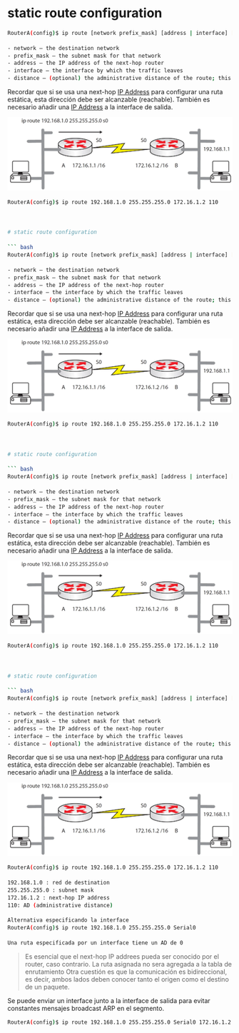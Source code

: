 # static route configuration

``` bash
RouterA(config)$ ip route [network prefix_mask] [address | interface] [distance]

- network – the destination network
- prefix_mask – the subnet mask for that network
- address – the IP address of the next-hop router
- interface – the interface by which the traffic leaves
- distance – (optional) the administrative distance of the route; this is an indicator of the validity of the routing protocol (source of the route), and lower distances are always preferred
```

Recordar que si se usa una next-hop [IP Address](../../NetWarriors/IP%20Address.md) para configurar una ruta estática, esta dirección debe ser alcanzable (reachable). También es necesario añadir una [IP Address](../../NetWarriors/IP%20Address.md) a la interface de salida. 

![](_anexos_/13-4.jpg)

``` bash
RouterA(config)$ ip route 192.168.1.0 255.255.255.0 172.16.1.2 110



# static route configuration

``` bash
RouterA(config)$ ip route [network prefix_mask] [address | interface] [distance]

- network – the destination network
- prefix_mask – the subnet mask for that network
- address – the IP address of the next-hop router
- interface – the interface by which the traffic leaves
- distance – (optional) the administrative distance of the route; this is an indicator of the validity of the routing protocol (source of the route), and lower distances are always preferred
```

Recordar que si se usa una next-hop [IP Address](../../NetWarriors/IP%20Address.md) para configurar una ruta estática, esta dirección debe ser alcanzable (reachable). También es necesario añadir una [IP Address](../../NetWarriors/IP%20Address.md) a la interface de salida. 

![](_anexos_/13-4.jpg)

``` bash
RouterA(config)$ ip route 192.168.1.0 255.255.255.0 172.16.1.2 110



# static route configuration

``` bash
RouterA(config)$ ip route [network prefix_mask] [address | interface] [distance]

- network – the destination network
- prefix_mask – the subnet mask for that network
- address – the IP address of the next-hop router
- interface – the interface by which the traffic leaves
- distance – (optional) the administrative distance of the route; this is an indicator of the validity of the routing protocol (source of the route), and lower distances are always preferred
```

Recordar que si se usa una next-hop [IP Address](../../NetWarriors/IP%20Address.md) para configurar una ruta estática, esta dirección debe ser alcanzable (reachable). También es necesario añadir una [IP Address](../../NetWarriors/IP%20Address.md) a la interface de salida. 

![](_anexos_/13-4.jpg)

``` bash
RouterA(config)$ ip route 192.168.1.0 255.255.255.0 172.16.1.2 110



# static route configuration

``` bash
RouterA(config)$ ip route [network prefix_mask] [address | interface] [distance]

- network – the destination network
- prefix_mask – the subnet mask for that network
- address – the IP address of the next-hop router
- interface – the interface by which the traffic leaves
- distance – (optional) the administrative distance of the route; this is an indicator of the validity of the routing protocol (source of the route), and lower distances are always preferred
```

Recordar que si se usa una next-hop [IP Address](../../NetWarriors/IP%20Address.md) para configurar una ruta estática, esta dirección debe ser alcanzable (reachable). También es necesario añadir una [IP Address](../../NetWarriors/IP%20Address.md) a la interface de salida. 

![](_anexos_/13-4.jpg)

``` bash
RouterA(config)$ ip route 192.168.1.0 255.255.255.0 172.16.1.2 110

192.168.1.0 : red de destination 
255.255.255.0 : subnet mask
172.16.1.2 : next-hop IP address
110: AD (administrative distance) 

Alternativa especificando la interface 
RouterA(config)$ ip route 192.168.1.0 255.255.255.0 Serial0

Una ruta especificada por un interface tiene un AD de 0
 ```

> Es esencial que el next-hop IP addrees pueda ser conocido por el router, caso contrario. La ruta asignada no  sera agregada a la tabla de enrutamiento
> Otra cuestión es que la comunicación es bidireccional, es decir, ambos lados deben conocer tanto el origen como el destino de un paquete.  

Se puede enviar un interface junto a la interface de salida para evitar constantes mensajes broadcast ARP en el segmento.
``` bash
RouterA(config)$ ip route 192.168.1.0 255.255.255.0 Serial0 172.16.1.2
```